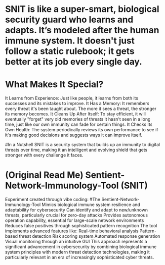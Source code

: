 # SNIT is like a super-smart, biological security guard who learns and adapts. It’s modeled after the human immune system. It doesn't just follow a static rulebook; it gets better at its job every single day.

# What Makes It Special?
It Learns from Experience: Just like people, it learns from both its successes and its mistakes to improve.
It Has a Memory: It remembers every threat it's been taught about. The more it sees a threat, the stronger its memory becomes.
It Cleans Up After Itself: To stay efficient, it will eventually "forget" very old memories of threats it hasn't seen in a long time, just like our own immunity can fade for certain things.
It Checks Its Own Health: The system periodically reviews its own performance to see if it's making good decisions and suggests ways it can improve itself.

#In a Nutshell
SNIT is a security system that builds up an immunity to digital threats over time, making it an intelligent and evolving shield that gets stronger with every challenge it faces.

# (Original Read Me) Sentient-Network-Immunology-Tool (SNIT)
Experiment created through vibe coding:
#The Sentient-Network-Immunology-Tool Mimics biological immune system resilience and adaptability for cybersecurity
Can identify and adapt to new/unknown threats, particularly crucial for zero-day attacks
Provides autonomous operation capability, essential for large-scale network environments
Reduces false positives through sophisticated pattern recognition
The tool implements advanced features like:
Real-time behavioral analysis
Pattern-based threat detection
Risk scoring system
Automated response generation
Visual monitoring through an intuitive GUI
This approach represents a significant advancement in cybersecurity by combining biological immune system principles with modern threat detection technologies, making it particularly relevant in an era of increasingly sophisticated cyber threats.
